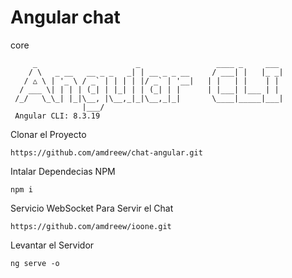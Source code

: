 # Angular chat


core  
```
     _                      _                 ____ _     ___
    / \   _ __   __ _ _   _| | __ _ _ __     / ___| |   |_ _|
   / △ \ | '_ \ / _` | | | | |/ _` | '__|   | |   | |    | |
  / ___ \| | | | (_| | |_| | | (_| | |      | |___| |___ | |
 /_/   \_\_| |_|\__, |\__,_|_|\__,_|_|       \____|_____|___|
                |___/
 Angular CLI: 8.3.19   
```

Clonar el Proyecto
```
https://github.com/amdreew/chat-angular.git
```
Intalar Dependecias NPM
```
npm i
```
Servicio WebSocket Para Servir el Chat
```
https://github.com/amdreew/ioone.git
```

Levantar el Servidor
```
ng serve -o 
```
